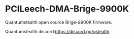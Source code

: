 # PCILeech-DMA-Brige-9900K
Quantumstealth open source Brige-9900K firmware.

Quantumstealth discord:https://discord.gg/qstealth
